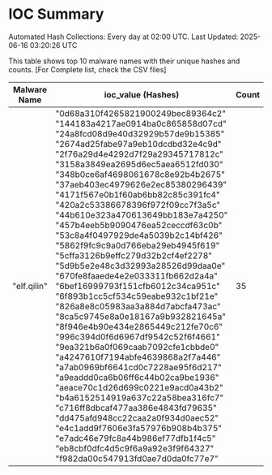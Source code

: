 # IOC Summary

Automated Hash Collections: Every day at 02:00 UTC. Last Updated: 2025-06-16 03:20:26 UTC

This table shows top 10 malware names with their unique hashes and counts. [For Complete list, check the CSV files]

| Malware Name | ioc_value (Hashes) | Count |
|--------------|--------------------|-------|
|  "elf.qilin" |  "0d68a310f4265821900249bec89364c2"<br> "144183a4217ae0914ba0c865858d07cd"<br> "24a8fcd08d9e40d32929b57de9b15385"<br> "2674ad25fabe97a9eb10dcdbd32e4c9d"<br> "2f76a29d4e4292d7f29a29345717812c"<br> "3158a3849ea2695d6ec5aea6512fd030"<br> "348b0ce6af4698061678c8e92b4b2675"<br> "37aeb403ec4979626e2ec85380296439"<br> "4171f567e0b1f60ab6bb82c85c391fc4"<br> "420a2c53386678396f972f09cc7f3a5c"<br> "44b610e323a470613649bb183e7a4250"<br> "457b4eeb5b9090476ea52ceccdf63c0b"<br> "53c8a4f0497929de4a5039b2c14bf426"<br> "5862f9fc9c9a0d766eba29eb4945f619"<br> "5cffa3126b9effc279d32b2cf4ef2278"<br> "5d9b5e2e48c3d32993a28526d99daa0e"<br> "670fe8faaede4e2e033311fb662d2a4a"<br> "6bef16999793f151cfb6012c34ca951c"<br> "6f893b1cc5cf534c59eabe932c1bf21e"<br> "826a8e8c05983aa3a884d7abcfa473ac"<br> "8ca5c9745e8a0e18167a9b932821645a"<br> "8f946e4b90e434e2865449c212fe70c6"<br> "996c394d0f6d6967df9542c52f6f4661"<br> "9ea321b6a0f069caab7092cfe1cbbde0"<br> "a4247610f7194abfe4639868a2f7a446"<br> "a7ab0969bf6641cd0c7228ae95f6d217"<br> "a9eaddd0ca6b06ff6c44b02ca9be1936"<br> "aeace70c1d26d699c0221e9acd0a43b2"<br> "b4a6152514919a637c22a58bea316fc7"<br> "c716ff8dbcaf477aa386e4843fd79635"<br> "dd475afd948cc22caa2a0f934d0aec52"<br> "e4c1add9f7606e3fa57976b908b4b375"<br> "e7adc46e79fc8a44b986ef77dfb1f4c5"<br> "eb8cbf0dfc4d5c9f6a9a92e3f9f64327"<br> "f982da00c547913fd0ae7d0da0fc77e7" | 35 |